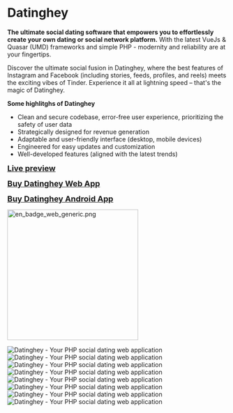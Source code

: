 # Datinghey
<p><strong>The ultimate social dating software that empowers you to effortlessly create your own dating or social network platform.</strong> With the latest VueJs & Quasar (UMD) frameworks and simple PHP -&nbsp;modernity and reliability are at your fingertips.
</p>
<p>Discover the ultimate social fusion in Datinghey, where the best features of Instagram and Facebook&nbsp;(including stories, feeds, profiles, and reels)&nbsp;meets the exciting vibes of Tinder. Experience it all at lightning speed – that's the magic of Datinghey.</p>

<p><strong>Some highlitghs of Datinghey</strong><br></p>

<ul><li>Clean and secure codebase,&nbsp;error-free user experience, prioritizing the safety of user data</li><li>Strategically designed for revenue generation</li><li>Adaptable and user-friendly interface (desktop, mobile devices)</li><li>Engineered for easy updates and customization</li><li>Well-developed features (aligned&nbsp;with the latest trends)</li></ul>
<p><a style="font-size:18px;" href="https://datinghey.com"><strong>Live preview</strong></a></p>
<p><a style="font-size:18px;" href="https://www.codester.com/items/44343/datinghey-the-ultimate-php-dating-platform"><strong>Buy Datinghey Web App</strong></a></p>
<p><a style="font-size:18px;" href="https://www.codester.com/items/44442/datinghey-webview-dating-platform-on-android"><strong>Buy Datinghey Android App</strong></a></p>

<p><a href="https://play.google.com/store/apps/details?id=webviewgold.datingheyproject"><img style="width:300px;" src="https://play.google.com/intl/en_us/badges/static/images/badges/en_badge_web_generic.png" alt="en_badge_web_generic.png"></a></p>

<p>
<img alt="Datinghey - Your PHP social dating web application" src="https://raw.githubusercontent.com/Nextgen-developers/Datinghey/main/Intro/1.jpg">
<img alt="Datinghey - Your PHP social dating web application" src="https://raw.githubusercontent.com/Nextgen-developers/Datinghey/main/Intro/2.jpg">
<img alt="Datinghey - Your PHP social dating web application" src="https://raw.githubusercontent.com/Nextgen-developers/Datinghey/main/Intro/3.jpg">
<img alt="Datinghey - Your PHP social dating web application" src="https://raw.githubusercontent.com/Nextgen-developers/Datinghey/main/Intro/4.jpg">
<img alt="Datinghey - Your PHP social dating web application" src="https://raw.githubusercontent.com/Nextgen-developers/Datinghey/main/Intro/5.jpg">
<img alt="Datinghey - Your PHP social dating web application" src="https://raw.githubusercontent.com/Nextgen-developers/Datinghey/main/Intro/6.jpg">
<img alt="Datinghey - Your PHP social dating web application" src="https://raw.githubusercontent.com/Nextgen-developers/Datinghey/main/Intro/7.jpg">
<img alt="Datinghey - Your PHP social dating web application" src="https://raw.githubusercontent.com/Nextgen-developers/Datinghey/main/Intro/8.jpg">
</p>
